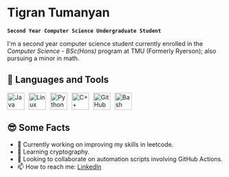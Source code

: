 # Tigran Tumanyan

**`Second Year Computer Science Undergraduate Student`** 

I'm a second year computer science student currently enrolled in the *Computer Science - BSc(Hons)* program at TMU (Formerly Ryerson); also pursuing a minor in math. 

## 🧰 Languages and Tools

<div style="display: flex; align-items: center; gap: 10px;">
  <img src="https://cdn.jsdelivr.net/gh/devicons/devicon/icons/java/java-original.svg" alt="Java" width="40" height="40"/>
  <img src="https://cdn.jsdelivr.net/gh/devicons/devicon/icons/linux/linux-original.svg" alt="Linux" width="40" height="40"/>
  <img src="https://cdn.jsdelivr.net/gh/devicons/devicon/icons/python/python-original.svg" alt="Python" width="40" height="40"/>
  <img src="https://cdn.jsdelivr.net/gh/devicons/devicon/icons/cplusplus/cplusplus-original.svg" alt="C++" width="40" height="40"/>
  <img src="https://cdn.jsdelivr.net/gh/devicons/devicon/icons/github/github-original.svg" alt="GitHub" width="40" height="40"/>
  <img src="https://cdn.jsdelivr.net/gh/devicons/devicon/icons/bash/bash-original.svg" alt="Bash" width="40" height="40"/>
</div>

## 😎 Some Facts

- 🔭 Currently working on improving my skills in leetcode. 
- 🌱 Learning cryptography. 
- 👯 Looking to collaborate on automation scripts involving GitHub Actions. 
- 📫 How to reach me: [LinkedIn](https://www.linkedin.com/in/tigran-tumanyan/)
